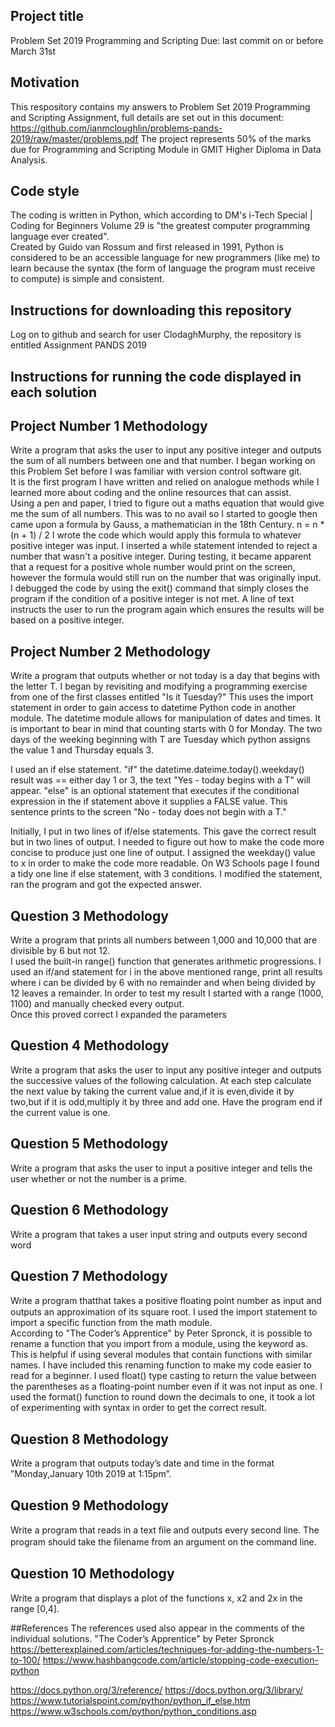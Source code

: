 ## Project title  

Problem Set 2019 Programming and Scripting 
Due: last commit on or before March 31st




## Motivation
This respository contains my answers to Problem Set 2019 Programming and Scripting Assignment, full details are set out in this document:  
https://github.com/ianmcloughlin/problems-pands-2019/raw/master/problems.pdf 
The project represents 50% of the marks due for Programming and Scripting Module in GMIT Higher Diploma in Data Analysis.


## Code style

The coding is written in Python, which according to DM's i-Tech Special | Coding for Beginners Volume 29 is "the greatest computer programming language ever created".  
Created by Guido van Rossum and first released in 1991, Python is considered to be an accessible language for new programmers (like me) to learn because the syntax (the form of language the program must receive to compute) is simple and consistent.

## Instructions for downloading this repository
Log on to github and search for user ClodaghMurphy, the repository is entitled Assignment PANDS 2019

## Instructions for running the code displayed in each solution



## Project Number 1 Methodology
Write a program that asks the user to input any positive integer and outputs the sum of all numbers between one and that number.
I began working on this Problem Set before I was familiar with version control software git.  
It is the first program I have written and relied on analogue methods while I learned more about coding and the online resources that can assist.  
Using a pen and paper, I tried to figure out a maths equation that would give me the sum of all numbers. 
This was to no avail so I started to google then came upon a formula by Gauss, a mathematician in the 18th Century.
n = n * (n + 1) / 2 
I wrote the code which would apply this formula to whatever positive integer was input.
I inserted a while statement intended to reject a number that wasn't a positive integer.
During testing, it became apparent that a request for a positive whole number would print on the screen, however the formula would 
still run on the number that was originally input.
I debugged the code by using the exit() command that simply closes the program if the condition of a positive integer is not met.
A line of text instructs the user to run the program again which ensures the results will be based on a positive integer.

## Project Number 2 Methodology

Write a program that outputs whether or not today is a day that begins with the letter T. 
I began by revisiting and modifying a programming exercise from one of the first classes entitled "Is it Tuesday?"
This uses the import statement in order to gain access to datetime Python code in another module. 
The datetime module allows for manipulation of dates and times.
It is important to bear in mind that counting starts with 0 for Monday.
The two days of the weeking beginning with T are Tuesday which python assigns the value 1 and Thursday equals 3.

I used an if else statement.
"if" the datetime.dateime.today().weekday() result was == either day 1 or 3, the text "Yes - today begins with a T" will appear.
"else" is an optional statement that executes if the conditional expression in the if statement above it supplies a FALSE value.
This sentence prints to the screen "No - today does not begin with a T."

Initially, I put in two lines of if/else statements.
This gave the correct result but in two lines of output.
I needed to figure out how to make the code more concise to produce just one line of output.
I assigned the weekday() value to x in order to make the code more readable.
On W3 Schools page I found a tidy one line if else statement, with 3 conditions.
I modified the statement, ran the program and got the expected answer.


## Question 3 Methodology
Write a program that prints all numbers between 1,000 and 10,000 that are divisible by 6 but not 12.  
I used the built-in range() function that generates arithmetic progressions. I used an if/and statement for i in the above mentioned range, print all results where i can be divided by 6 with no remainder
and when being divided by 12 leaves a remainder.
In order to test my result I started with a range (1000, 1100) and manually checked every output.  
Once this proved correct I expanded the parameters 




## Question 4 Methodology
Write a program that asks the user to input any positive integer and outputs the successive values of the following calculation. At each step calculate the next value by taking the current value and,if it is even,divide it by two,but if it is odd,multiply it by three and add one. Have the program end if the current value is one.

## Question 5 Methodology

Write a program that asks the user to input a positive integer and tells the user whether or not the number is a prime. 

## Question 6 Methodology

Write a program that takes a user input string and outputs every second word

## Question 7 Methodology

Write a program thatthat takes a positive ﬂoating point number as input and outputs an approximation of its square root. 
I used the import statement to import a specific function from the math module.  
According to "The Coder’s Apprentice" by Peter Spronck, it is possible to rename a function that you import from a module, using the
keyword as. This is helpful if using several modules that contain functions with similar names.
I have included this renaming function to make my code easier to read for a beginner.
I used float() type casting to return the value between the parentheses as a floating-point number even if it was not input as one.
I used the format() function to round down the decimals to one, it took a lot of experimenting with syntax in order to get the correct result.
## Question 8 Methodology
Write a program that outputs today’s date and time in the format ”Monday,January 10th 2019 at 1:15pm”. 

## Question 9 Methodology
Write a program that reads in a text ﬁle and outputs every second line. The program should take the ﬁlename from an argument on the command line.

## Question 10 Methodology
Write a program that displays a plot of the functions x, x2 and 2x in the range [0,4].




##References
The references used also appear in the comments of the individual solutions.
"The Coder’s Apprentice" by Peter Spronck
https://betterexplained.com/articles/techniques-for-adding-the-numbers-1-to-100/
https://www.hashbangcode.com/article/stopping-code-execution-python 

https://docs.python.org/3/reference/
https://docs.python.org/3/library/
https://www.tutorialspoint.com/python/python_if_else.htm
https://www.w3schools.com/python/python_conditions.asp
